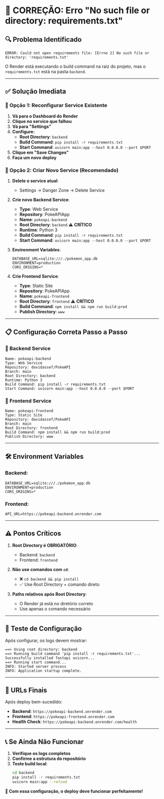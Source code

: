 # 🚨 CORREÇÃO: Erro "No such file or directory: requirements.txt"

## 🔍 **Problema Identificado**
```
ERROR: Could not open requirements file: [Errno 2] No such file or directory: 'requirements.txt'
```

O Render está executando o build command na raiz do projeto, mas o `requirements.txt` está na pasta `backend`.

---

## ✅ **Solução Imediata**

### **🎯 Opção 1: Reconfigurar Service Existente**

1. **Vá para o Dashboard do Render**
2. **Clique no service que falhou**
3. **Vá para "Settings"**
4. **Configure:**
   - **Root Directory**: `backend`
   - **Build Command**: `pip install -r requirements.txt`
   - **Start Command**: `uvicorn main:app --host 0.0.0.0 --port $PORT`
5. **Clique em "Save Changes"**
6. **Faça um novo deploy**

### **🎯 Opção 2: Criar Novo Service (Recomendado)**

1. **Delete o service atual**:
   - Settings → Danger Zone → Delete Service

2. **Crie novo Backend Service**:
   - **Type**: Web Service
   - **Repository**: PokeAPIApp
   - **Name**: `pokeapi-backend`
   - **Root Directory**: `backend` ⚠️ **CRÍTICO**
   - **Runtime**: Python 3
   - **Build Command**: `pip install -r requirements.txt`
   - **Start Command**: `uvicorn main:app --host 0.0.0.0 --port $PORT`

3. **Environment Variables**:
   ```
   DATABASE_URL=sqlite:///./pokemon_app.db
   ENVIRONMENT=production
   CORS_ORIGINS=*
   ```

4. **Crie Frontend Service**:
   - **Type**: Static Site
   - **Repository**: PokeAPIApp
   - **Name**: `pokeapi-frontend`
   - **Root Directory**: `frontend` ⚠️ **CRÍTICO**
   - **Build Command**: `npm install && npm run build:prod`
   - **Publish Directory**: `www`

---

## 📋 **Configuração Correta Passo a Passo**

### **🔧 Backend Service**
```
Name: pokeapi-backend
Type: Web Service
Repository: davidassef/PokeAPI
Branch: main
Root Directory: backend
Runtime: Python 3
Build Command: pip install -r requirements.txt
Start Command: uvicorn main:app --host 0.0.0.0 --port $PORT
```

### **🎨 Frontend Service**
```
Name: pokeapi-frontend
Type: Static Site
Repository: davidassef/PokeAPI
Branch: main
Root Directory: frontend
Build Command: npm install && npm run build:prod
Publish Directory: www
```

---

## 🛠️ **Environment Variables**

### **Backend:**
```
DATABASE_URL=sqlite:///./pokemon_app.db
ENVIRONMENT=production
CORS_ORIGINS=*
```

### **Frontend:**
```
API_URL=https://pokeapi-backend.onrender.com
```

---

## ⚠️ **Pontos Críticos**

1. **Root Directory é OBRIGATÓRIO**:
   - Backend: `backend`
   - Frontend: `frontend`

2. **Não use comandos com `cd`**:
   - ❌ `cd backend && pip install`
   - ✅ Use Root Directory + comando direto

3. **Paths relativos após Root Directory**:
   - O Render já está no diretório correto
   - Use apenas o comando necessário

---

## 🧪 **Teste de Configuração**

Após configurar, os logs devem mostrar:
```
==> Using root directory: backend
==> Running build command 'pip install -r requirements.txt'...
Successfully installed fastapi uvicorn...
==> Running start command...
INFO: Started server process
INFO: Application startup complete.
```

---

## 🎯 **URLs Finais**

Após deploy bem-sucedido:
- **Backend**: `https://pokeapi-backend.onrender.com`
- **Frontend**: `https://pokeapi-frontend.onrender.com`
- **Health Check**: `https://pokeapi-backend.onrender.com/health`

---

## 📞 **Se Ainda Não Funcionar**

1. **Verifique os logs completos**
2. **Confirme a estrutura do repositório**
3. **Teste build local**:
   ```bash
   cd backend
   pip install -r requirements.txt
   uvicorn main:app --reload
   ```

**🚀 Com essa configuração, o deploy deve funcionar perfeitamente!**
